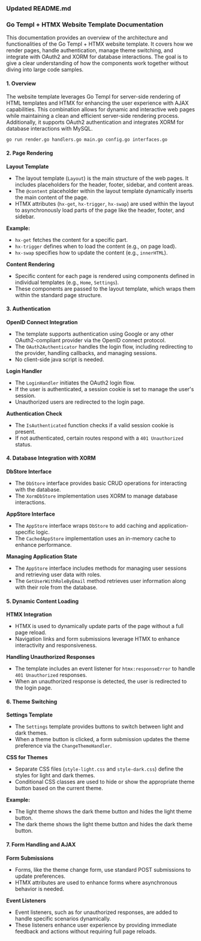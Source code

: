 ### Updated README.md

### Go Templ + HTMX Website Template Documentation

This documentation provides an overview of the architecture and functionalities of the Go Templ + HTMX website template. It covers how we render pages, handle authentication, manage theme switching, and integrate with OAuth2 and XORM for database interactions. The goal is to give a clear understanding of how the components work together without diving into large code samples.

#### 1. **Overview**

The website template leverages Go Templ for server-side rendering of HTML templates and HTMX for enhancing the user experience with AJAX capabilities. This combination allows for dynamic and interactive web pages while maintaining a clean and efficient server-side rendering process. Additionally, it supports OAuth2 authentication and integrates XORM for database interactions with MySQL.

```starting the server
go run render.go handlers.go main.go config.go interfaces.go
```

#### 2. **Page Rendering**

**Layout Template**

- The layout template (`Layout`) is the main structure of the web pages. It includes placeholders for the header, footer, sidebar, and content areas.
- The `@content` placeholder within the layout template dynamically inserts the main content of the page.
- HTMX attributes (`hx-get`, `hx-trigger`, `hx-swap`) are used within the layout to asynchronously load parts of the page like the header, footer, and sidebar.

**Example:**

- `hx-get` fetches the content for a specific part.
- `hx-trigger` defines when to load the content (e.g., on page load).
- `hx-swap` specifies how to update the content (e.g., `innerHTML`).

**Content Rendering**

- Specific content for each page is rendered using components defined in individual templates (e.g., `Home`, `Settings`).
- These components are passed to the layout template, which wraps them within the standard page structure.

#### 3. **Authentication**

**OpenID Connect Integration**

- The template supports authentication using Google or any other OAuth2-compliant provider via the OpenID connect protocol.
- The `OAuth2Authenticator` handles the login flow, including redirecting to the provider, handling callbacks, and managing sessions.
- No client-side java script is needed.

**Login Handler**

- The `LoginHandler` initiates the OAuth2 login flow.
- If the user is authenticated, a session cookie is set to manage the user's session.
- Unauthorized users are redirected to the login page.

**Authentication Check**

- The `IsAuthenticated` function checks if a valid session cookie is present.
- If not authenticated, certain routes respond with a `401 Unauthorized` status.

#### 4. **Database Integration with XORM**

**DbStore Interface**

- The `DbStore` interface provides basic CRUD operations for interacting with the database.
- The `XormDbStore` implementation uses XORM to manage database interactions.

**AppStore Interface**

- The `AppStore` interface wraps `DbStore` to add caching and application-specific logic.
- The `CachedAppStore` implementation uses an in-memory cache to enhance performance.

**Managing Application State**

- The `AppStore` interface includes methods for managing user sessions and retrieving user data with roles.
- The `GetUserWithRoleByEmail` method retrieves user information along with their role from the database.

#### 5. **Dynamic Content Loading**

**HTMX Integration**

- HTMX is used to dynamically update parts of the page without a full page reload.
- Navigation links and form submissions leverage HTMX to enhance interactivity and responsiveness.

**Handling Unauthorized Responses**

- The template includes an event listener for `htmx:responseError` to handle `401 Unauthorized` responses.
- When an unauthorized response is detected, the user is redirected to the login page.

#### 6. **Theme Switching**

**Settings Template**

- The `Settings` template provides buttons to switch between light and dark themes.
- When a theme button is clicked, a form submission updates the theme preference via the `ChangeThemeHandler`.

**CSS for Themes**

- Separate CSS files (`style-light.css` and `style-dark.css`) define the styles for light and dark themes.
- Conditional CSS classes are used to hide or show the appropriate theme button based on the current theme.

**Example:**

- The light theme shows the dark theme button and hides the light theme button.
- The dark theme shows the light theme button and hides the dark theme button.

#### 7. **Form Handling and AJAX**

**Form Submissions**

- Forms, like the theme change form, use standard POST submissions to update preferences.
- HTMX attributes are used to enhance forms where asynchronous behavior is needed.

**Event Listeners**

- Event listeners, such as for unauthorized responses, are added to handle specific scenarios dynamically.
- These listeners enhance user experience by providing immediate feedback and actions without requiring full page reloads.
